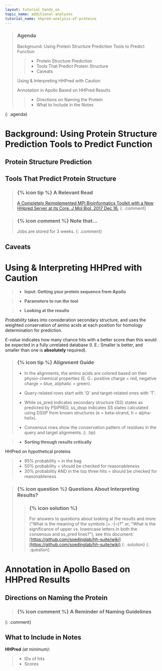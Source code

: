```yaml
---
layout: tutorial_hands_on
topic_name: additional-analyses
tutorial_name: hhpred-analysis-of-proteins
---
```


> ### Agenda
>
> Background: Using Protein Structure Prediction Tools to Predict Function
>    > * Protein Structure Prediction
>    > * Tools That Predict Protein Structure
>    > * Caveats
>
> Using & Interpreting HHPred with Caution
>
> Annotation in Apollo Based on HHPred Results
>    > * Directions on Naming the Protein
>    > * What to Include in the Notes
>
{: .agenda}

# Background: Using Protein Structure Prediction Tools to Predict Function

## Protein Structure Prediction

## Tools That Predict Protein Structure

> ### {% icon tip %} A Relevant Read
> [ A Completely Reimplemented MPI Bioinformatics Toolkit with a New HHpred Server at its Core. J Mol Biol. 2017 Dec 16.](https://www.ncbi.nlm.nih.gov/pubmed/29258817)
{: .comment}

> ### {% icon comment %} Note that...
> Jobs are stored for 3 weeks.
{: .comment}

## Caveats

# Using & Interpreting HHPred with Caution

> * **Input: Getting your protein sequence from Apollo**

> * **Parameters to run the tool**

> * **Looking at the results**

*Probability* takes into consideration secondary structure, and uses the weighted conservation of amino acids at each position for homology determination for prediction.

*E-value* indicates how many chance hits with a better score than this would be expected in a fully unrelated database (I. E.: Smaller is better, and smaller than one is **absolutely** required).

> ### {% icon tip %} Alignment Guide
> * In the alignments, the amino acids are colored based on their physio-chemical properties (E. G.: positive charge = red, negative charge = blue, aliphatic = green).
>
> * Query-related rows start with 'Q' and target-related ones with 'T'.
>
> * While ss_pred indicates secondary structure (SS) states as predicted by PSIPRED, ss_dssp indicates SS states calculated using DSSP from known structures (e = beta-strand, h = alpha-helix).
>
> * Consensus rows show the conservation pattern of residues in the query and target alignments.
{: .tip}

> * **Sorting through results critically**

HHPred on hypothetical proteins

> * 95% probability = in the bag
> * 50% probability = should be checked for reasonableness
> * 30% probability AND in the top three hits = should be checked for reasonableness

> ### {% icon question %} Questions About Interpreting Results?
>    > ### {% icon solution %}
>    > For answers to questions about looking at the results and more ("What is the meaning of the symbols (+.-|~)?" or, "What is the significance of upper vs. lowercase letters in both the consensus and ss_pred lines?"), see this document: [https://github.com/soedinglab/hh-suite/wiki](https://github.com/soedinglab/hh-suite/wiki)
>    {: .solution}
{: .question}

<!-- NEED CLARIFICATION ON LINK, PREVIOUS LINK LED TO ERROR 404 -->

# Annotation in Apollo Based on HHPred Results

## Directions on Naming the Protein

> ### {% icon comment %} A Reminder of Naming Guidelines
>
{: .comment}

## What to Include in Notes

**HHPred** *(at minimum)*:
> * IDs of hits
> * Scores

